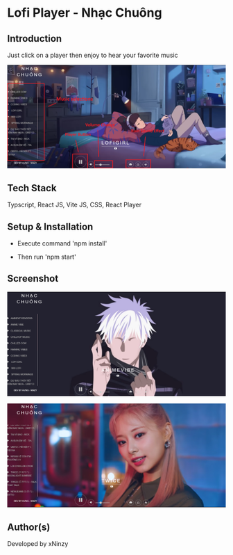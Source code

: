 # Lofi Player - Nhạc Chuông

## Introduction

Just click on a player then enjoy to hear your favorite music

<p>
<img src="images/images3.png"/> 
</p>


## Tech Stack

Typscript, React JS, Vite JS, CSS, React Player

## Setup & Installation

- Execute command 'npm install' 

- Then run 'npm start'

## Screenshot

<p>
<img src="images/image1.png"/> 
</p>
<p>
<img src="images/image2.png"/> 
</p>

## Author(s)

Developed by xNinzy
